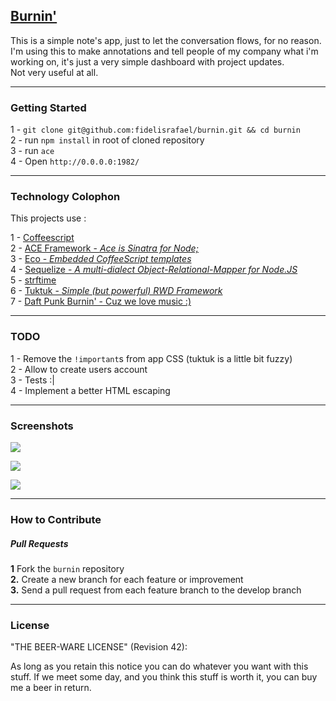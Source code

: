 ## [Burnin'][burnin]

This is a simple note's app, just to let the conversation flows, for no reason.   
I'm using this to make annotations and tell people of my company what i'm working on, it's just a very simple dashboard with project updates.  
Not very useful at all. 

---

### Getting Started

1 - `git clone git@github.com:fidelisrafael/burnin.git && cd burnin`    
2 - run `npm install` in root of cloned repository  
3 - run `ace`   
4 - Open `http://0.0.0.0:1982/`

--- 

### Technology Colophon

This projects use :     

1 - [Coffeescript][coffee]  
2 - [ACE Framework - *Ace is Sinatra for Node;*][ace]     
3 - [Eco - *Embedded CoffeeScript templates*][eco]    
4 - [Sequelize - *A multi-dialect Object-Relational-Mapper for Node.JS*][sequelize]     
5 - [strftime][strftime]    
6 - [Tuktuk - *Simple (but powerful) RWD Framework*][tuktuk] 	
7 - [Daft Punk Burnin' - Cuz we love music :)][burnin]

---

### TODO

1 - Remove the `!important`s from app CSS (tuktuk is a little bit fuzzy)  
2 - Allow to create users account   
3 - Tests :|    
4 - Implement a better HTML escaping

[burnin]: http://www.youtube.com/watch?v=DBHipNYuAZk
[tuktuk]: tuktuk.tapquo.com/
[strftime]: http://samhuri.net/proj/strftime/
[coffee]: http://coffeescript.org/
[sequelize]: http://sequelizejs.com/
[eco]: https://github.com/sstephenson/eco
[ace]: https://github.com/maccman/ace

---

### Screenshots

![](http://i.imgur.com/TOEtACU.png)     

![](http://i.imgur.com/effxwHG.png)     

![](http://i.imgur.com/81pV3Ux.png)

---

### How to Contribute

##### Pull Requests

**1** Fork the `burnin` repository	
**2.** Create a new branch for each feature or improvement	
**3.** Send a pull request from each feature branch to the develop branch	

---

### License

"THE BEER-WARE LICENSE" (Revision 42):

As long as you retain this notice you can do whatever you want with this stuff. If we meet some day, and you think this stuff is worth it, you can buy me a beer in return.